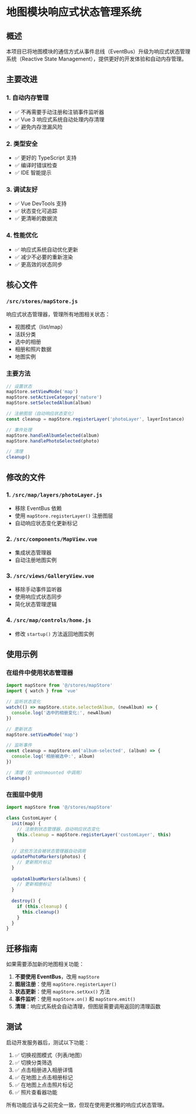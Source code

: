 # 地图模块响应式状态管理系统

## 概述

本项目已将地图模块的通信方式从事件总线（EventBus）升级为响应式状态管理系统（Reactive State Management），提供更好的开发体验和自动内存管理。

## 主要改进

### 1. 自动内存管理
- ✅ 不再需要手动注册和注销事件监听器
- ✅ Vue 3 响应式系统自动处理内存清理
- ✅ 避免内存泄漏风险

### 2. 类型安全
- ✅ 更好的 TypeScript 支持
- ✅ 编译时错误检查
- ✅ IDE 智能提示

### 3. 调试友好
- ✅ Vue DevTools 支持
- ✅ 状态变化可追踪
- ✅ 更清晰的数据流

### 4. 性能优化
- ✅ 响应式系统自动优化更新
- ✅ 减少不必要的重新渲染
- ✅ 更高效的状态同步

## 核心文件

### `/src/stores/mapStore.js`
响应式状态管理器，管理所有地图相关状态：
- 视图模式（list/map）
- 活跃分类
- 选中的相册
- 相册和照片数据
- 地图实例

### 主要方法
```javascript
// 设置状态
mapStore.setViewMode('map')
mapStore.setActiveCategory('nature')
mapStore.setSelectedAlbum(album)

// 注册图层（自动响应状态变化）
const cleanup = mapStore.registerLayer('photoLayer', layerInstance)

// 事件处理
mapStore.handleAlbumSelected(album)
mapStore.handlePhotoSelected(photo)

// 清理
cleanup()
```

## 修改的文件

### 1. `/src/map/layers/photoLayer.js`
- 移除 EventBus 依赖
- 使用 `mapStore.registerLayer()` 注册图层
- 自动响应状态变化更新标记

### 2. `/src/components/MapView.vue`
- 集成状态管理器
- 自动注册地图实例

### 3. `/src/views/GalleryView.vue`
- 移除手动事件监听器
- 使用响应式状态同步
- 简化状态管理逻辑

### 4. `/src/map/controls/home.js`
- 修改 `startup()` 方法返回地图实例

## 使用示例

### 在组件中使用状态管理器
```javascript
import mapStore from '@/stores/mapStore'
import { watch } from 'vue'

// 监听状态变化
watch(() => mapStore.state.selectedAlbum, (newAlbum) => {
  console.log('选中的相册变化:', newAlbum)
})

// 更新状态
mapStore.setViewMode('map')

// 监听事件
const cleanup = mapStore.on('album-selected', (album) => {
  console.log('相册被选中:', album)
})

// 清理（在 onUnmounted 中调用）
cleanup()
```

### 在图层中使用
```javascript
import mapStore from '@/stores/mapStore'

class CustomLayer {
  init(map) {
    // 注册到状态管理器，自动响应状态变化
    this.cleanup = mapStore.registerLayer('customLayer', this)
  }
  
  // 这些方法会被状态管理器自动调用
  updatePhotoMarkers(photos) {
    // 更新照片标记
  }
  
  updateAlbumMarkers(albums) {
    // 更新相册标记
  }
  
  destroy() {
    if (this.cleanup) {
      this.cleanup()
    }
  }
}
```

## 迁移指南

如果需要添加新的地图相关功能：

1. **不要使用 EventBus**，改用 `mapStore`
2. **图层注册**：使用 `mapStore.registerLayer()`
3. **状态更新**：使用 `mapStore.setXxx()` 方法
4. **事件监听**：使用 `mapStore.on()` 和 `mapStore.emit()`
5. **清理**：响应式系统会自动清理，但图层需要调用返回的清理函数

## 测试

启动开发服务器后，测试以下功能：

1. ✅ 切换视图模式（列表/地图）
2. ✅ 切换分类筛选
3. ✅ 点击相册进入相册详情
4. ✅ 在地图上点击相册标记
5. ✅ 在地图上点击照片标记
6. ✅ 照片查看器功能

所有功能应该与之前完全一致，但现在使用更优雅的响应式状态管理。